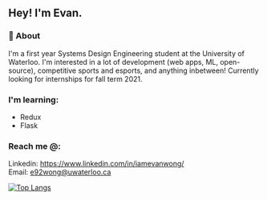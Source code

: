 ## Hey! I'm Evan.


### 🙌 About 

I'm a first year Systems Design Engineering student at the University of Waterloo. I'm interested in a lot of development (web apps, ML, open-source), competitive sports and esports, and anything inbetween! Currently looking for internships for fall term 2021.

### I'm learning:
- Redux
- Flask


### Reach me @:
Linkedin: https://www.linkedin.com/in/iamevanwong/
<br>
Email: e92wong@uwaterloo.ca

[![Top Langs](https://github-readme-stats.vercel.app/api/top-langs/?username=eevanwong&layout=compact)](https://github.com/anuraghazra/github-readme-stats)

